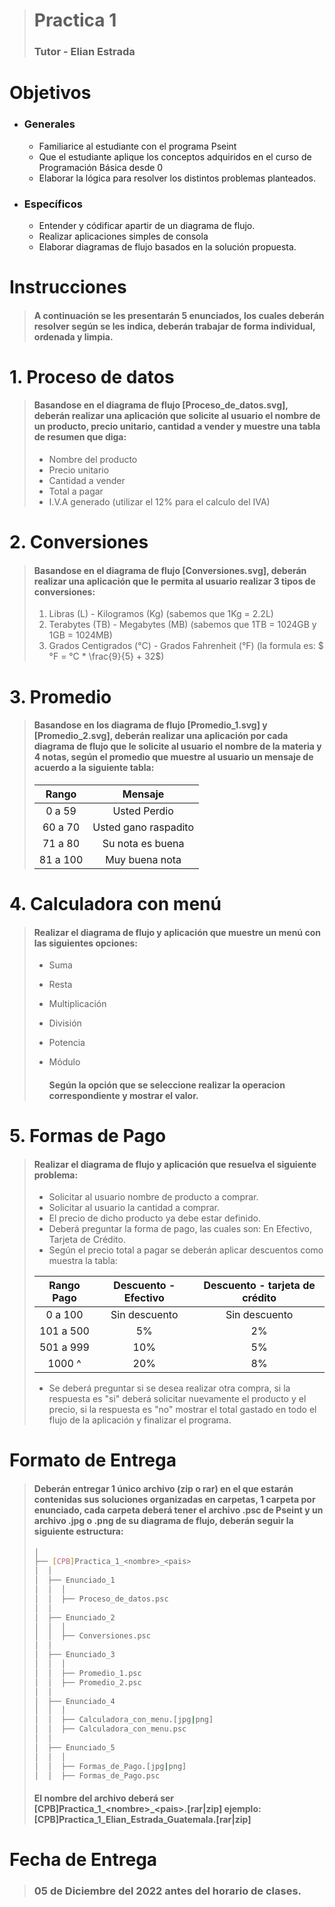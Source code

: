 > # Practica 1
> 
> ### Tutor - Elian Estrada

# Objetivos

+ ### Generales
  
  + Familiarice al estudiante con el programa Pseint
  + Que el estudiante aplique los conceptos adquiridos en el curso de Programación Básica desde 0
  + Elaborar la lógica para resolver los distintos problemas planteados.

+ ### Específicos
  
  + Entender y códificar apartir de un diagrama de flujo.
  + Realizar aplicaciones simples de consola
  + Elaborar diagramas de flujo basados en la solución propuesta.

# Instrucciones

> #### A continuación se les presentarán 5 enunciados, los cuales deberán resolver según se les indica, deberán trabajar de forma individual, ordenada y limpia.

# 1. Proceso de datos

> #### Basandose en el diagrama de flujo [Proceso_de_datos.svg], deberán realizar una aplicación que solicite al usuario el nombre de un producto, precio unitario, cantidad a vender y muestre una tabla de resumen que diga:
> 
> + Nombre del producto
> + Precio unitario
> + Cantidad a vender
> + Total a pagar
> + I.V.A generado (utilizar el 12% para el calculo del IVA)

# 2. Conversiones

> #### Basandose en el diagrama de flujo [Conversiones.svg], deberán realizar una aplicación que le permita al usuario realizar 3 tipos de conversiones:
> 
> 1. Libras (L) - Kilogramos (Kg) (sabemos que 1Kg = 2.2L)
> 2. Terabytes (TB) - Megabytes (MB) (sabemos que 1TB = 1024GB y 1GB = 1024MB)
> 3. Grados Centigrados (°C) - Grados Fahrenheit (°F) (la formula es: $°F = °C * \frac{9}{5} + 32$)

# 3. Promedio

> #### Basandose en los diagrama de flujo [Promedio_1.svg] y [Promedio_2.svg], deberán realizar una aplicación por cada diagrama de flujo que le solicite al usuario el nombre de la materia y 4 notas, según el promedio que muestre al usuario un mensaje de acuerdo a la siguiente tabla:
> 
> | Rango    | Mensaje              |
> |:--------:|:--------------------:|
> | 0 a 59   | Usted Perdio         |
> | 60 a 70  | Usted gano raspadito |
> | 71 a 80  | Su nota es buena     |
> | 81 a 100 | Muy buena nota       |

# 4. Calculadora con menú

> #### Realizar el diagrama de flujo y aplicación que muestre un menú con las siguientes opciones:
> 
> + Suma
> 
> + Resta
> 
> + Multiplicación
> 
> + División
> 
> + Potencia
> 
> + Módulo
>   
>   #### Según la opción que se seleccione realizar la operacion correspondiente y mostrar el valor.

# 5. Formas de Pago

> #### Realizar el diagrama de flujo y aplicación que resuelva el siguiente problema:
> 
> + Solicitar al usuario nombre de producto a comprar.
> + Solicitar al usuario la cantidad a comprar.
> + El precio de dicho producto ya debe estar definido.
> + Deberá preguntar la forma de pago, las cuales son: En Efectivo, Tarjeta de Crédito.
> + Según el precio total a pagar se deberán aplicar descuentos como muestra la tabla: 
> 
> | Rango Pago | Descuento - Efectivo | Descuento - tarjeta de crédito |
> |:----------:|:--------------------:|:------------------------------:|
> | 0 a 100    | Sin descuento        | Sin descuento                  |
> | 101 a 500  | $5\%$                | $2\%$                          |
> | 501 a 999  | $10\%$               | $5\%$                          |
> | 1000 ^     | $20\%$               | $8\%$                          |
> 
> + Se deberá preguntar si se desea realizar otra compra, si la respuesta es "si" deberá solicitar nuevamente el producto y el precio, si la respuesta es "no" mostrar el total gastado en todo el flujo de la aplicación y finalizar el programa.

# Formato de Entrega

> #### Deberán entregar 1 único archivo (zip o rar) en el que estarán contenidas sus soluciones organizadas en carpetas, 1 carpeta por enunciado, cada carpeta deberá tener el archivo .psc de Pseint y un archivo .jpg o .png de su diagrama de flujo, deberán seguir la siguiente estructura:
> 
> ```bash
> │
> ├── [CPB]Practica_1_<nombre>_<pais>
> │  │
> │  ├── Enunciado_1
> │  │  │
> │  │  ├── Proceso_de_datos.psc
> │  │
> │  ├── Enunciado_2 
> │  │  │
> │  │  ├── Conversiones.psc
> │  │
> │  ├── Enunciado_3
> │  │  │
> │  │  ├── Promedio_1.psc 
> │  │  ├── Promedio_2.psc
> │  │
> │  ├── Enunciado_4
> │  │  │
> │  │  ├── Calculadora_con_menu.[jpg|png] 
> │  │  ├── Calculadora_con_menu.psc
> │  │
> │  ├── Enunciado_5
> │  │  │
> │  │  ├── Formas_de_Pago.[jpg|png] 
> │  │  ├── Formas_de_Pago.psc
> ```
> 
> #### El nombre del archivo deberá ser [CPB]Practica\_1\_\<nombre>\_\<pais>.[rar|zip] ejemplo: [CPB]Practica\_1\_Elian\_Estrada_Guatemala.[rar|zip]

# Fecha de Entrega

> ### 05 de Diciembre del 2022 antes del horario de clases.